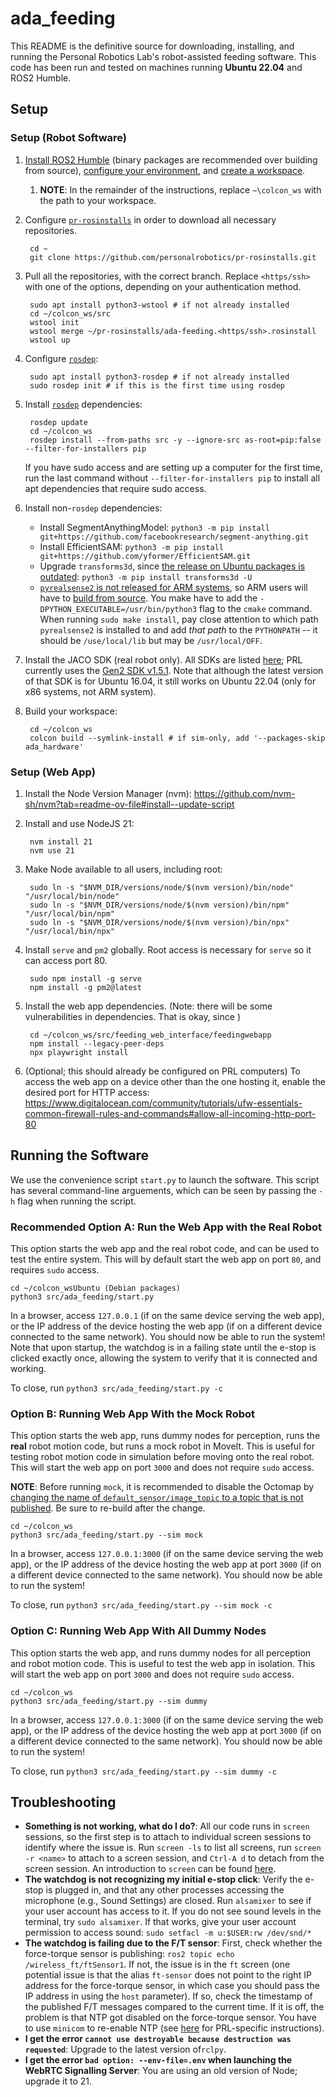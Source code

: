 # ada_feeding

This README is the definitive source for downloading, installing, and running the Personal Robotics Lab's robot-assisted feeding software. This code has been run and tested on machines running **Ubuntu 22.04** and ROS2 Humble.

## Setup

### Setup (Robot Software)

1. [Install ROS2 Humble](https://docs.ros.org/en/humble/Installation.html) (binary packages are recommended over building from source), [configure your environment](https://docs.ros.org/en/humble/Tutorials/Beginner-CLI-Tools/Configuring-ROS2-Environment.html), and [create a workspace](https://docs.ros.org/en/humble/Tutorials/Beginner-Client-Libraries/Creating-A-Workspace/Creating-A-Workspace.html#).
    1. **NOTE**: In the remainder of the instructions, replace `~\colcon_ws` with the path to your workspace.
2. Configure [`pr-rosinstalls`](https://github.com/personalrobotics/pr-rosinstalls) in order to download all necessary repositories.

        cd ~
        git clone https://github.com/personalrobotics/pr-rosinstalls.git

3. Pull all the repositories, with the correct branch. Replace `<https/ssh>` with one of the options, depending on your authentication method.

        sudo apt install python3-wstool # if not already installed
        cd ~/colcon_ws/src
        wstool init
        wstool merge ~/pr-rosinstalls/ada-feeding.<https/ssh>.rosinstall
        wstool up

4. Configure [`rosdep`](https://docs.ros.org/en/humble/Tutorials/Intermediate/Rosdep.html):

        sudo apt install python3-rosdep # if not already installed
        sudo rosdep init # if this is the first time using rosdep

5. Install [`rosdep`](https://docs.ros.org/en/humble/Tutorials/Intermediate/Rosdep.html) dependencies:

        rosdep update
        cd ~/colcon_ws
        rosdep install --from-paths src -y --ignore-src as-root=pip:false --filter-for-installers pip

   If you have sudo access and are setting up a computer for the first time, run the last command without `--filter-for-installers pip` to install all apt dependencies that require sudo access.

7. Install non-`rosdep` dependencies:
    - Install SegmentAnythingModel: `python3 -m pip install git+https://github.com/facebookresearch/segment-anything.git`
    - Install EfficientSAM: `python3 -m pip install git+https://github.com/yformer/EfficientSAM.git`
    - Upgrade `transforms3d`, since [the release on Ubuntu packages is outdated](https://github.com/matthew-brett/transforms3d/issues/65): `python3 -m pip install transforms3d -U`
    - [`pyrealsense2` is not released for ARM systems](https://github.com/IntelRealSense/librealsense/issues/6449#issuecomment-650784066), so ARM users will have to [build from source](https://github.com/IntelRealSense/librealsense/blob/master/wrappers/python/readme.md#building-from-source). You make have to add the `-DPYTHON_EXECUTABLE=/usr/bin/python3` flag to the `cmake` command. When running `sudo make install`, pay close attention to which path `pyrealsense2` is installed to and add *that path* to the `PYTHONPATH` -- it should be `/use/local/lib` but may be `/usr/local/OFF`.
8. Install the JACO SDK (real robot only). All SDKs are listed [here](https://www.kinovarobotics.com/resources?r=79301&s); PRL currently uses the [Gen2 SDK v1.5.1](https://drive.google.com/file/d/1UEQAow0XLcVcPCeQfHK9ERBihOCclkJ9/view). Note that although the latest version of that SDK is for Ubuntu 16.04, it still works on Ubuntu 22.04 (only for x86 systems, not ARM system).
9. Build your workspace:

        cd ~/colcon_ws
        colcon build --symlink-install # if sim-only, add '--packages-skip ada_hardware'

### Setup (Web App)

1. Install the Node Version Manager (nvm): https://github.com/nvm-sh/nvm?tab=readme-ov-file#install--update-script
2. Install and use NodeJS 21:

        nvm install 21
        nvm use 21

3. Make Node available to all users, including root:

        sudo ln -s "$NVM_DIR/versions/node/$(nvm version)/bin/node" "/usr/local/bin/node"
        sudo ln -s "$NVM_DIR/versions/node/$(nvm version)/bin/npm" "/usr/local/bin/npm"
        sudo ln -s "$NVM_DIR/versions/node/$(nvm version)/bin/npx" "/usr/local/bin/npx"

4. Install `serve` and `pm2` globally. Root access is necessary for `serve` so it can access port 80.

        sudo npm install -g serve
        npm install -g pm2@latest

5. Install the web app dependencies. (Note: there will be some vulnerabilities in dependencies. That is okay, since )

        cd ~/colcon_ws/src/feeding_web_interface/feedingwebapp
        npm install --legacy-peer-deps
        npx playwright install

6. (Optional; this should already be configured on PRL computers) To access the web app on a device other than the one hosting it, enable the desired port for HTTP access: https://www.digitalocean.com/community/tutorials/ufw-essentials-common-firewall-rules-and-commands#allow-all-incoming-http-port-80


## Running the Software

We use the convenience script `start.py` to launch the software. This script has several command-line arguements, which can be seen by passing the `-h` flag when running the script.

### **Recommended** Option A: Run the Web App with the Real Robot

This option starts the web app and the real robot code, and can be used to test the entire system. This will by default start the web app on port `80`, and requires `sudo` access.

```
cd ~/colcon_wsUbuntu (Debian packages)
python3 src/ada_feeding/start.py
```

In a browser, access `127.0.0.1` (if on the same device serving the web app), or the IP address of the device hosting the web app (if on a different device connected to the same network). You should now be able to run the system! Note that upon startup, the watchdog is in a failing state until the e-stop is clicked exactly once, allowing the system to verify that it is connected and working.

To close, run `python3 src/ada_feeding/start.py -c`


### Option B: Running Web App With the Mock Robot

This option starts the web app, runs dummy nodes for perception, runs the **real** robot motion code, but runs a mock robot in MoveIt. This is useful for testing robot motion code in simulation before moving onto the real robot. This will start the web app on port `3000` and does not require `sudo` access.

**NOTE**: Before running `mock`, it is recommended to disable the Octomap by [changing the name of `default_sensor/image_topic` to a topic that is not published](https://github.com/personalrobotics/ada_ros2/blob/e5256bfc89c358cb71699c6be95e78bf846eed63/ada_moveit/config/sensors_3d.yaml#L7). Be sure to re-build after the change.

```
cd ~/colcon_ws
python3 src/ada_feeding/start.py --sim mock
```

In a browser, access `127.0.0.1:3000` (if on the same device serving the web app), or the IP address of the device hosting the web app at port `3000` (if on a different device connected to the same network). You should now be able to run the system!

To close, run `python3 src/ada_feeding/start.py --sim mock -c`

### Option C: Running Web App With All Dummy Nodes

This option starts the web app, and runs dummy nodes for all perception and robot motion code. This is useful to test the web app in isolation. This will start the web app on port `3000` and does not require `sudo` access.

```
cd ~/colcon_ws
python3 src/ada_feeding/start.py --sim dummy
```

In a browser, access `127.0.0.1:3000` (if on the same device serving the web app), or the IP address of the device hosting the web app at port `3000` (if on a different device connected to the same network). You should now be able to run the system!

To close, run `python3 src/ada_feeding/start.py --sim dummy -c`

## Troubleshooting

- **Something is not working, what do I do?**: All our code runs in `screen` sessions, so the first step is to attach to individual screen sessions to identify where the issue is. Run `screen -ls` to list all screens, run `screen -r <name>` to attach to a screen session, and `Ctrl-A d` to detach from the screen session. An introduction to `screen` can be found [here](https://astrobiomike.github.io/unix/screen-intro).
- **The watchdog is not recognizing my initial e-stop click**: Verify the e-stop is plugged in, and that any other processes accessing the microphone (e.g., Sound Settings) are closed. Run `alsamixer` to see if your user account has access to it. If you do not see sound levels in the terminal, try `sudo alsamixer`. If that works, give your user account permission to access sound: `sudo setfacl -m u:$USER:rw /dev/snd/*`
- **The watchdog is failing due to the F/T sensor**: First, check whether the force-torque sensor is publishing: `ros2 topic echo /wireless_ft/ftSensor1`. If not, the issue is in the `ft` screen (one potential issue is that the alias `ft-sensor` does not point to the right IP address for the force-torque sensor, in which case you should pass the IP address in using the `host` parameter). If so, check the timestamp of the published F/T messages compared to the current time. If it is off, the problem is that NTP got disabled on the force-torque sensor. You have to use `minicom` to re-enable NTP (see [here](https://github.com/personalrobotics/pr_docs/wiki/ADA) for PRL-specific instructions). 
- **I get the error `cannot use destroyable because destruction was requested`**: Upgrade to the latest version of`rclpy`.
- **I get the error `bad option: --env-file=.env` when launching the WebRTC Signalling Server**: You are using an old version of Node; upgrade it to 21.
